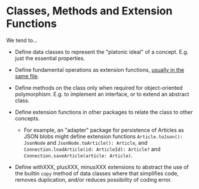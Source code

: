 # Classes, Methods and Extension Functions

We tend to...

* Define data classes to represent the "platonic ideal" of a concept.  E.g. just the essential properties.

* Define fundamental operations as extension functions, [usually in the same file](../organising-code/README.md).

* Define methods on the class only when required for object-oriented polymorphism.  E.g. to implement an interface, or to extend an abstract class.

* Define extension functions in other packages to relate the class to other concepts.  
  * For example, an "adapter" package for persistence of Articles as JSON blobs might define extension functions `Article.toJson(): JsonNode` and `JsonNode.toArticle(): Article`, and `Connection.loadArticle(id: ArticleId): Article?` and `Connection.saveArticle(article: Article)`.

* Define withXXX, plusXXX, minusXXX extensions to abstract the use of the builtin `copy` method of data classes where that simplifies code, removes duplication, and/or reduces possibility of coding error.
